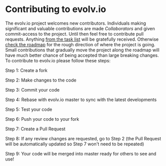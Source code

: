 # Contributing to evolv.io

The evolv.io project welcomes new contributors. Individuals making significant and valuable contributions are made _Collaborators_ and given commit-access to the project. Until then feel free to contribute pull requests. Anything [from the task list](TASK_LIST.md) will be gratefully received. Otherwise [check the roadmap](ROADMAP.md) for the rough direction of where the project is going. Small contributions that gradually move the project along the roadmap will have much better chance of being accepted than large breaking changes. To contribute to evolv.io please follow these steps:

Step 1: Create a fork

Step 2: Make changes to the code

Step 3: Commit your code

Step 4: Rebase with evolv.io master to sync with the latest developments

Step 5: Test your code

Step 6: Push your code to your fork

Step 7: Create a Pull Request

Step 8: If any review changes are requested, go to Step 2 (the Pull Request will be automatically updated so Step 7 won't need to be repeated)

Step 9: Your code will be merged into master ready for others to see and use!
